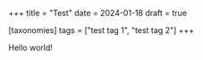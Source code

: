 +++
title = "Test"
date = 2024-01-18
draft = true

[taxonomies]
tags = ["test tag 1", "test tag 2"]
+++

Hello world!
